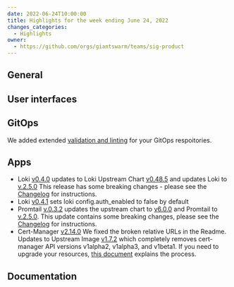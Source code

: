 ```yaml
---
date: 2022-06-24T10:00:00
title: Highlights for the week ending June 24, 2022
changes_categories:
  - Highlights
owner:
  - https://github.com/orgs/giantswarm/teams/sig-product
---
```


## General


## User interfaces

## GitOps

We added extended [validation and linting](https://github.com/giantswarm/gitops-template#configuring-extra-validation-and-diff-previews-on-github) for your GitOps respoitories.


## Apps
- Loki [v0.4.0](https://github.com/giantswarm/loki-app/releases/tag/v0.4.0) updates to Loki Upstream Chart [v0.48.5](https://github.com/grafana/helm-charts/releases/tag/loki-distributed-0.48.5) and updates Loki to [v.2.5.0](https://github.com/grafana/loki/releases/tag/v2.5.0) This release has some breaking changes - please see the [Changelog](https://github.com/giantswarm/loki-app/blob/v0.4.0/CHANGELOG.md#changes-required-in-your-valuesyaml-file) for instructions. 
- Loki [v0.4.1](https://github.com/giantswarm/loki-app/releases/tag/v0.4.1) sets loki config.auth_enabled to false by default
- Promtail [v.0.3.2](https://github.com/giantswarm/promtail-app/releases/tag/v0.3.2) updates the upstream chart to [v6.0.0](https://github.com/grafana/helm-charts/releases/tag/promtail-6.0.0) and Promtail to [v.2.5.0](https://github.com/grafana/loki/releases/tag/v2.5.0). This update contains some breaking changes, please see the [Changelog](https://github.com/giantswarm/promtail-app/blob/master/CHANGELOG.md#changes-required-in-your-valuesyaml-file) for instructions.
- Cert-Manager [v2.14.0](https://github.com/giantswarm/cert-manager-app/releases/tag/v2.14.0) We fixed the broken relative URLs in the Readme. Updates to Upstream Image [v1.7.2](https://github.com/cert-manager/cert-manager/releases/tag/v1.7.2) which completely removes cert-manager API versions v1alpha2, v1alpha3, and v1beta1. If you need to upgrade your resources, [this document](https://cert-manager.io/docs/installation/upgrading/remove-deprecated-apis/#upgrading-existing-cert-manager-resources) explains the process. 

## Documentation

